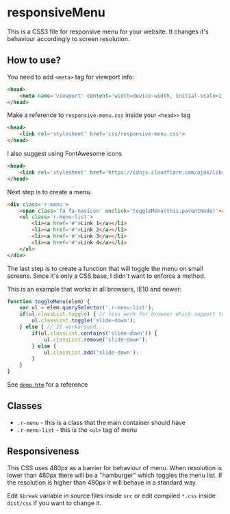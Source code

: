 # responsiveMenu
This is a CSS3 file for responsive menu for your website.
It changes it's behaviour accordingly to screen resolution.

## How to use?
You need to add ``<meta>`` tag for viewport info:
``` html
<head>
	<meta name='viewport' content='width=device-width, initial-scale=1.0'>
</head>
```
Make a reference to ``responsive-menu.css`` inside your ``<head>>`` tag
``` html
<head>
	<link rel='stylesheet' href='css/responsive-menu.css'>
</head>
```
I also suggest using FontAwesome icons
``` html
<head>
	<link rel='stylesheet' href='https://cdnjs.cloudflare.com/ajax/libs/font-awesome/4.7.0/css/font-awesome.min.css'>
</head>
```
Next step is to create a menu.
``` html
<div class='r-menu'>
	<span class='fa fa-navicon' onclick='toggleMenu(this.parentNode)'></span>
	<ul class='r-menu-list'>
		<li><a href='#'>Link 1</a></li>
		<li><a href='#'>Link 2</a></li>
		<li><a href='#'>Link 3</a></li>
		<li><a href='#'>Link 4</a></li>
	</ul>
</div>
```
The last step is to create a function that will toggle the menu on small screens.
Since it's only a CSS base, I didn't want to enforce a method.

This is an example that works in all browsers, IE10 and newer:
``` js
function toggleMenu(elem) {
	var ul = elem.querySelector('.r-menu-list');
	if(ul.classList.toggle) { // less work for browser which support toggle
		ul.classList.toggle('slide-down');
	} else { // IE workaround...
		if(ul.classList.contains('slide-down')) {
			ul.classList.remove('slide-down');
		} else {
			ul.classList.add('slide-down');
		}
	}
}
```

See [``demo.htm``](../blob/master/demo.htm) for a reference

## Classes
- ``.r-menu`` - this is a class that the main container should have
- ``.r-menu-list`` - this is the ``<ul>`` tag of menu

## Responsiveness
This CSS uses 480px as a barrier for behaviour of menu.
When resolution is lower than 480px there will be a "hamburger"
which toggles the menu list.
If the resolution is higher than 480px it will behave in a standard way.

Edit ``$break`` variable in source files inside ``src`` or edit compiled ``*.css`` inside ``dist/css`` if you want to change it.

